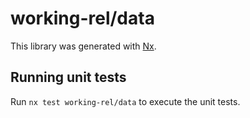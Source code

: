 # working-rel/data

This library was generated with [Nx](https://nx.dev).

## Running unit tests

Run `nx test working-rel/data` to execute the unit tests.

